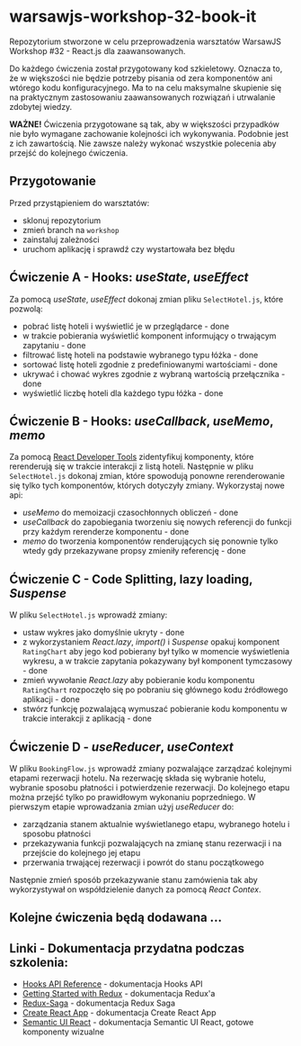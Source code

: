 # warsawjs-workshop-32-book-it

Repozytorium stworzone w celu przeprowadzenia warsztatów WarsawJS Workshop #32 - React.js dla zaawansowanych.

Do każdego ćwiczenia został przygotowany kod szkieletowy. Oznacza to, że w większości nie będzie potrzeby pisania od zera komponentów ani wtórego kodu konfiguracyjnego. Ma to na celu maksymalne skupienie się na praktycznym zastosowaniu zaawansowanych rozwiązań i utrwalanie zdobytej wiedzy.

**WAŻNE!** Ćwiczenia przygotowane są tak, aby w większości przypadków nie było wymagane zachowanie kolejności ich wykonywania. Podobnie jest z ich zawartością. Nie zawsze należy wykonać wszystkie polecenia aby przejść do kolejnego ćwiczenia.

## Przygotowanie

Przed przystąpieniem do warsztatów:

- sklonuj repozytorium
- zmień branch na `workshop`
- zainstaluj zależności
- uruchom aplikację i sprawdź czy wystartowała bez błędu

## Ćwiczenie A - Hooks: _useState_, _useEffect_

Za pomocą _useState_, _useEffect_ dokonaj zmian pliku `SelectHotel.js`, które pozwolą:

- pobrać listę hoteli i wyświetlić je w przeglądarce - done
- w trakcie pobierania wyświetlić komponent informujący o trwającym zapytaniu - done
- filtrować listę hoteli na podstawie wybranego typu łóżka - done
- sortować listę hoteli zgodnie z predefiniowanymi wartościami - done
- ukrywać i chować wykres zgodnie z wybraną wartością przełącznika - done
- wyświetlić liczbę hoteli dla każdego typu łóżka - done

## Ćwiczenie B - Hooks: _useCallback_, _useMemo_, _memo_

Za pomocą [React Developer Tools](https://github.com/facebook/react-devtools) zidentyfikuj komponenty, które rerenderują się w trakcie interakcji z listą hoteli. Następnie w pliku `SelectHotel.js` dokonaj zmian, które spowodują ponowne rerenderowanie się tylko tych komponentów, których dotyczyły zmiany. Wykorzystaj nowe api:

- _useMemo_ do memoizacji czasochłonnych obliczeń - done
- _useCallback_ do zapobiegania tworzeniu się nowych referencji do funkcji przy każdym rerenderze komponentu - done
- _memo_ do tworzenia komponentów renderujących się ponownie tylko wtedy gdy przekazywane propsy zmieniły referencję - done

## Ćwiczenie C - Code Splitting, lazy loading, _Suspense_

W pliku `SelectHotel.js` wprowadź zmiany:

- ustaw wykres jako domyślnie ukryty - done
- z wykorzystaniem _React.lazy_, _import()_ i _Suspense_ opakuj komponent `RatingChart` aby jego kod pobierany był tylko w momencie wyświetlenia wykresu, a w trakcie zapytania pokazywany był komponent tymczasowy - done
- zmień wywołanie _React.lazy_ aby pobieranie kodu komponentu `RatingChart` rozpoczęło się po pobraniu się głównego kodu źródłowego aplikacji - done
- stwórz funkcję pozwalającą wymuszać pobieranie kodu komponentu w trakcie interakcji z aplikacją - done

## Ćwiczenie D - _useReducer_, _useContext_

W pliku `BookingFlow.js` wprowadź zmiany pozwalające zarządzać kolejnymi etapami rezerwacji hotelu. Na rezerwację składa się wybranie hotelu, wybranie sposobu płatności i potwierdzenie rezerwacji. Do kolejnego etapu można przejść tylko po prawidłowym wykonaniu poprzedniego. W pierwszym etapie wprowadzania zmian użyj _useReducer_ do:

- zarządzania stanem aktualnie wyświetlanego etapu, wybranego hotelu i sposobu płatności
- przekazywania funkcji pozwalających na zmianę stanu rezerwacji i na przejście do kolejnego jej etapu
- przerwania trwającej rezerwacji i powrót do stanu początkowego

Następnie zmień sposób przekazywanie stanu zamówienia tak aby wykorzystywał on współdzielenie danych za pomocą _React Contex_.

## Kolejne ćwiczenia będą dodawana ...

## Linki - Dokumentacja przydatna podczas szkolenia:

- [Hooks API Reference](https://reactjs.org/docs/hooks-reference.html) - dokumentacja Hooks API
- [Getting Started with Redux](https://redux.js.org/introduction/getting-started) - dokumentacja Redux'a
- [Redux-Saga](https://redux-saga.js.org) - dokumentacja Redux Saga
- [Create React App](https://facebook.github.io/create-react-app/docs/getting-started) - dokumentacja Create React App
- [Semantic UI React](https://react.semantic-ui.com/) - dokumentacja Semantic UI React, gotowe komponenty wizualne
